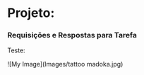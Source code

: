 <head>
		<meta charset="utf-8">
		<link rel="stylesheet" href="style.css">
		
</head>


<h1>Projeto:</h1>

<h3>Requisições e Respostas para Tarefa</h3>

<div>
	<p>Teste: </p>
	![My Image](Images/tattoo madoka.jpg)
</div>

